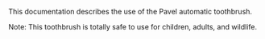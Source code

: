 
This documentation describes the use of the Pavel automatic toothbrush.

Note: This toothbrush is totally safe to use for children, adults, and wildlife.
